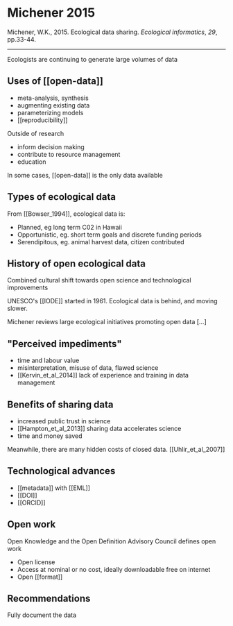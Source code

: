 # Michener 2015
Michener, W.K., 2015. Ecological data sharing. _Ecological informatics_, _29_, pp.33-44.

---

Ecologists are continuing to generate large volumes of data

## Uses of [[open-data]]
* meta-analysis, synthesis
* augmenting existing data
* parameterizing models
* [[reproducibility]]

Outside of research
* inform decision making
* contribute to resource management
* education

In some cases, [[open-data]] is the only data available

## Types of ecological data
From [[Bowser_1994]], ecological data is:
* Planned, eg long term C02 in Hawaii
* Opportunistic, eg. short term goals and discrete funding periods
* Serendipitous, eg. animal harvest data, citizen contributed
 
## History of open ecological data
Combined cultural shift towards open science and technological improvements

UNESCO's [[IODE]] started in 1961. Ecological data is behind, and moving slower. 

Michener reviews large ecological initiatives promoting open data [...]

## "Perceived impediments"
* time and labour value
* misinterpretation, misuse of data, flawed science
* [[Kervin_et_al_2014]] lack of experience and training in data management

## Benefits of sharing data
* increased public trust in science
* [[Hampton_et_al_2013]] sharing data accelerates science
* time and money saved

Meanwhile, there are many hidden costs of closed data. [[Uhlir_et_al_2007]]

## Technological advances
* [[metadata]] with [[EML]]
* [[DOI]]
* [[ORCID]]

## Open work
Open Knowledge and the Open Definition Advisory
Council defines open work
* Open license
* Access at nominal or no cost, ideally downloadable free on internet
* Open [[format]]

## Recommendations
Fully document the data
